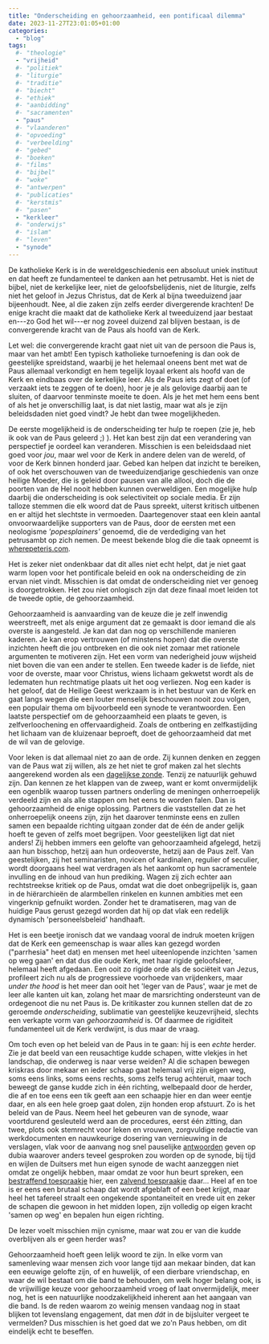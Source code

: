 ```yaml
---
title: "Onderscheiding en gehoorzaamheid, een pontificaal dilemma"
date: 2023-11-27T23:01:05+01:00
categories: 
  - "blog"
tags:
  #- "theologie"
  - "vrijheid"
  #- "politiek"
  #- "liturgie"
  #- "traditie"
  #- "biecht"
  #- "ethiek"
  #- "aanbidding"
  #- "sacramenten"
  - "paus"
  #- "vlaanderen"
  #- "opvoeding"
  #- "verbeelding"
  #- "gebed"
  #- "boeken"
  #- "films"
  #- "bijbel"
  #- "woke"
  #- "antwerpen"
  #- "publicaties"
  #- "kerstmis"
  #- "pasen"
  - "kerkleer"
  #- "onderwijs"
  #- "islam"
  #- "leven"
  - "synode"
---
```


De katholieke Kerk is in de wereldgeschiedenis een absoluut uniek instituut en dat heeft ze fundamenteel te danken aan het petrusambt. Het is niet de bijbel, niet de kerkelijke leer, niet de geloofsbelijdenis,  niet de liturgie, zelfs niet het geloof in Jezus Christus, dat de Kerk al bijna tweeduizend jaar bijeenhoudt. Nee, al die zaken zijn zelfs eerder divergerende krachten! De enige kracht die maakt dat de katholieke Kerk al tweeduizend jaar bestaat en---zo God het wil---er nog zoveel duizend zal blijven bestaan, is de convergerende kracht van de Paus als hoofd van de Kerk.

Let wel: die convergerende kracht gaat niet uit van de persoon die Paus is, maar van het ambt! Een typisch katholieke turnoefening is dan ook de geestelijke spreidstand, waarbij je het helemaal oneens bent met wat de Paus allemaal verkondigt en hem tegelijk loyaal erkent als hoofd van de Kerk en eindbaas over de kerkelijke leer. Als de Paus iets zegt of doet (of verzaakt iets te zeggen of te doen), hoor je je als gelovige daarbij aan te sluiten, of daarvoor tenminste moeite te doen. Als je het met hem eens bent of als het je onverschillig laat, is dat niet lastig, maar wat als je zijn beleidsdaden niet goed vindt? Je hebt dan twee mogelijkheden. 

De eerste mogelijkheid is de onderscheiding ter hulp te roepen (zie je, heb ik ook van de Paus geleerd ;) ). Het kan best zijn dat een verandering van perspectief je oordeel kan veranderen. Misschien is een beleidsdaad niet goed voor _jou_, maar wel voor de Kerk in andere delen van de wereld, of voor de Kerk binnen honderd jaar. Gebed kan helpen dat inzicht te bereiken, of ook het overschouwen van de tweeduizendjarige geschiedenis van onze heilige Moeder, die is geleid door pausen van alle allooi, doch die de poorten van de Hel nooit hebben kunnen overweldigen. Een mogelijke hulp daarbij die onderscheiding is ook selectiviteit op sociale media. Er zijn talloze stemmen die elk woord dat de Paus spreekt, uiterst kritisch uitbenen en er altijd het slechtste in vermoeden. Daartegenover staat een klein aantal onvoorwaardelijke supporters van de Paus, door de eersten met een neologisme _'popesplainers'_ genoemd, die de verdediging van het petrusambt op zich nemen. De meest bekende blog die die taak opneemt is [wherepeteris.com](https://wherepeteris.com/). 

Het is zeker niet ondenkbaar dat dit alles niet echt helpt, dat je niet gaat warm lopen voor het pontificale beleid en ook na onderscheiding de zin ervan niet vindt. Misschien is dat omdat de onderscheiding niet ver genoeg is doorgetrokken. Het zou niet onlogisch zijn dat deze finaal moet leiden tot de tweede optie, de gehoorzaamheid.

Gehoorzaamheid is aanvaarding van de keuze die je zelf inwendig weerstreeft, met als enige argument dat ze gemaakt is door iemand die als overste is aangesteld. Je kan dat dan nog op verschillende manieren kaderen. Je kan erop vertrouwen (of minstens hopen) dat die overste inzichten heeft die jou ontbreken en die ook niet zomaar met rationele argumenten te motiveren zijn. Het een vorm van nederigheid jouw wijsheid niet boven die van een ander te stellen. Een tweede kader is de liefde, niet voor de overste, maar voor Christus, wiens lichaam gekwetst wordt als de ledematen hun rechtmatige plaats uit het oog verliezen. Nog een kader is het geloof, dat de Heilige Geest werkzaam is in het bestuur van de Kerk en gaat langs wegen die een louter menselijk beschouwen nooit zou volgen, een populair thema om bijvoorbeeld een synode te verantwoorden. Een laatste perspectief om de gehoorzaamheid een plaats te geven, is zelfverloochening en offervaardigheid. Zoals de ontbering en zelfkastijding het lichaam van de kluizenaar beproeft, doet de gehoorzaamheid dat met de wil van de gelovige. 

Voor leken is dat allemaal niet zo aan de orde. Zij kunnen denken en zeggen van de Paus wat zij willen, als ze het niet te grof maken zal het slechts aangerekend worden als een [dagelijkse zonde](https://catholicnewslive.com/story/542607). Tenzij ze natuurlijk gehuwd zijn. Dan kennen ze het klappen van de zweep, want er komt onvermijdelijk een ogenblik waarop tussen partners onderling de meningen onherroepelijk verdeeld zijn en als alle stappen om het eens te worden falen. Dan is gehoorzaamheid de enige oplossing. Partners die vaststellen dat ze het onherroepelijk oneens zijn, zijn  het daarover tenminste eens en zullen samen een bepaalde richting uitgaan zonder dat de één de ander gelijk hoeft te geven of zelfs moet begrijpen. Voor geestelijken ligt dat niet anders! Zij hebben immers een gelofte van gehoorzaamheid afgelegd, hetzij aan hun bisschop, hetzij aan hun ordeoverste, hetzij aan de Paus zelf. Van geestelijken, zij het seminaristen, novicen of kardinalen, regulier of seculier, wordt doorgaans heel wat verdragen als het aankomt op hun sacramentele invulling en de inhoud van hun prediking. Wagen zij zich echter aan rechtstreekse kritiek op de Paus, omdat wat die doet onbegrijpelijk is, gaan in de hiërarchieën de alarmbellen rinkelen en kunnen ambities met een vingerknip gefnuikt worden. Zonder het te dramatiseren, mag van de huidige Paus gerust gezegd worden dat hij op dat vlak een redelijk dynamisch 'personeelsbeleid' handhaaft.

Het is een beetje ironisch dat we vandaag vooral de indruk moeten krijgen dat de Kerk een gemeenschap is waar alles kan gezegd worden  ("parrhesia" heet dat) en mensen met heel uiteenlopende inzichten 'samen op weg gaan' en dat dus die oude Kerk, met haar rigide geloofsleer, helemaal heeft afgedaan. Een ooit zo rigide orde als de sociëteit van Jezus, profileert zich nu als de progressieve voorhoede van vrijdenkers, maar _under the hood_ is het meer dan ooit het 'leger van de Paus', waar je met de leer alle kanten uit kan, zolang het maar de marsrichting ondersteunt van de ordegenoot die nu net Paus is. De kritikaster zou kunnen stellen dat de zo geroemde _onderscheiding_, sublimatie van geestelijke keuzevrijheid, slechts een verkapte vorm van _gehoorzaamheid_ is. Of daarmee de rigiditeit fundamenteel uit de Kerk verdwijnt, is dus maar de vraag.

Om toch even op het beleid van de Paus in te gaan: hij is een _echte_ herder. Zie je dat beeld van een reusachtige kudde schapen, witte vlekjes in het landschap, die onderweg is naar verse weiden? Al die schapen bewegen kriskras door mekaar en ieder schaap gaat helemaal vrij zijn eigen weg, soms eens links, soms eens rechts, soms zelfs terug achteruit, maar toch beweegt de ganse kudde zich in één richting, welbepaald door de herder, die af en toe eens een tik geeft aan een schaapje hier en dan weer eentje daar, en als een hele groep gaat dolen, zijn honden erop afstuurt. Zo is het beleid van de Paus. Neem heel het gebeuren van de synode, waar voortdurend gesleuteld werd aan de procedures, eerst één zitting, dan twee, plots ook stemrecht voor leken en vrouwen, zorgvuldige redactie van werkdocumenten en nauwkeurige dosering van vernieuwing in de verslagen,  vlak voor de aanvang nog snel pauselijke [antwoorden](https://www.vaticannews.va/en/pope/news/2023-10/pope-francis-responds-to-dubia-of-five-cardinals.html) geven op dubia waarover anders teveel gesproken zou worden op de synode, bij tijd en wijlen de Duitsers met hun eigen synode de wacht aanzeggen niet omdat ze ongelijk hebben, maar omdat ze voor hun beurt spreken, een [bestraffend toespraakje](https://www.americamagazine.org/faith/2023/10/25/popefrancis-synod-clericalism-vatican-246376) hier, een [zalvend toespraakje](https://www.catholicculture.org/news/headlines/index.cfm?storyid=60333) daar... Heel af en toe is er eens een brutaal schaap dat wordt afgeblaft of een beet krijgt, maar heel het tafereel straalt een ongekende spontaneïteit en vrede uit en zeker de schapen die gewoon in het midden lopen, zijn volledig op eigen kracht 'samen op weg' en bepalen hun eigen richting.

De lezer voelt misschien mijn cynisme, maar wat zou er van die kudde overblijven als er geen herder was? 

Gehoorzaamheid hoeft geen lelijk woord te zijn. In elke vorm van samenleving waar mensen zich voor lange tijd aan mekaar binden, dat kan een eeuwige gelofte zijn, of en huwelijk, of een dierbare vriendschap, en waar de wil bestaat om die band te behouden, om welk hoger belang ook, is de vrijwillige keuze voor gehoorzaamheid vroeg of laat onvermijdelijk, meer nog, het is een natuurlijke noodzakelijkheid inherent aan het aangaan van die band. Is de reden waarom zo weinig mensen vandaag nog in staat blijken tot levenslang engagement, dat men _dát_ in de bijsluiter vergeet te vermelden? Dus misschien is het goed dat we zo'n Paus hebben, om dit eindelijk echt te beseffen. 


